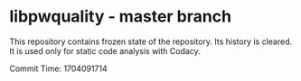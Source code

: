# libpwquality - master branch

This repository contains frozen state of the repository.
Its history is cleared. It is used only for static code
analysis with Codacy.

Commit Time: 1704091714